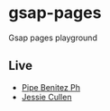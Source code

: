 # gsap-pages

Gsap pages playground

## Live

- [Pipe Benitez Ph](https://pipebenitezphv1.vercel.app/)
- [Jessie Cullen](https://jessie-cullen.vercel.app/)
